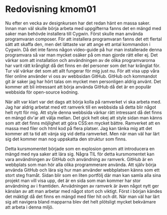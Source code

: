 ---
---
Redovisning kmom01
=========================

Nu efter en vecka av designkursen har det redan hänt en massa saker. Innan man väl skulle börja arbeta med uppgifterna fanns det en mängd med saker man behövde installera till Cygwin. Först skulle man använda programvaran composer. För att installera programvaran fanns det ett flertal sätt att skaffa den, men det lättaste var att ange ett antal kommandon i Cygwin. Då det inte fanns någon video-guide på hur man installerade denna programvara så var man mycket osäker på om man gjorde rätt eller ej. Det värkar som att installation och användningen av de olika programvarorna har varit rätt krångligt då det finns en del personer som det har krånglat för. Tur väl värkar det som att allt fungerar för mig just nu. För att visa upp våra filer online använder vi oss av webbsidan GitHub. GitHub och kommandot git är saker jag har hört talas om mycket men personligen aldrig använt. Det kommer att bli intressant att börja använda GitHub då det är en populär webbsida för open-source kodning. 

När allt var klart var det dags att börja kolla på ramverket vi ska arbeta med. Jag har aldrig arbetat med ett ramverk till en webbsida så detta blir något helt nytt för mig. Att style denna webbsida värkar rätt intressant då det finns en mängd div'ar att välja mellan. Det gick helt okej att style sidan man känns som att det finns möjlighet att göra CSS:en mycket bättre. Ramverket att en massa med filer och html kod på flera platser. Jag kan tänka mig att det kommer att ta tid att vänja sig vid detta ramverket. Men när man väl har lärt sig det kommer man nog uppskatta den struktur som finns. 

Detta kursmomentet började som en explosion genom att introducera en mängd med nya saker att lära sig. Några TIL för detta kursmomentet kan vara användningen av GitHub och användning av ramverk. GitHub är en webbplats som man hör alla olika programmerare använda. Att själv börja använda GitHub och lära sig hur man använder webbplatsen känns som ett stort steg framåt. Sidan blir som en liten portfölj där man kan samla alla sina projekt man vill visa upp, det är en sida som man kommer har stor användning av i framtiden. Anvädningen av ramverk är även något nytt ger känslan av att man arbetar med något stort och viktigt. Först i början kändes det mäktigt då det finns en mängd med filer hit och dit. När man väl har lärt sig att navigera bland mapparna blev det helt plötsligt mycket bekvämare att arbeta i denna miljö.
